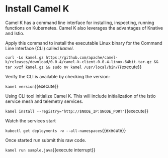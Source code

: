 # Install Camel K #

Camel K has a command line interface for installing, inspecting, running functions on Kubernetes. Camel K also leverages the advantages of Knative and Istio.  

Apply this command to install the executable Linux binary for the Command Line Interface (CLI) called _kamel_.

`curl -Lo kamel.gz https://github.com/apache/camel-k/releases/download/0.0.4/camel-k-client-0.0.4-linux-64bit.tar.gz && tar xvzf kamel.gz && sudo mv kamel /usr/local/bin/`{{execute}}

Verify the CLI is available by checking the version:

`kamel version`{{execute}}

Using CLI tool initialize Camel K. This will include initialization of the Istio service mesh and telemetry services.

`kamel install --registry="http://$NODE_IP:$NODE_PORT"`{{execute}}

Watch the services start

`kubectl get deployments -w --all-namespaces`{{execute}}

Once started run submit this raw code.

`kamel run sample.java`{{execute interrupt}}
